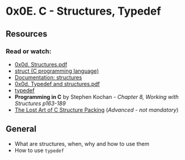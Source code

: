 # 0x0E. C - Structures, Typedef
## Resources
### Read or watch:
* [0x0d. Structures.pdf](https://alx-intranet.hbtn.io/rltoken/giS4eNQT2BQ9RLK0PMhgJQ)
* [struct (C programming language)](https://en.m.wikipedia.org/wiki/Struct_(C_programming_language))
* [Documentation: structures](https://github.com/holbertonschool/Betty/wiki/Documentation:-Data-structures)
* [0x0d. Typedef and structures.pdf](https://alx-intranet.hbtn.io/rltoken/TGQ3RopVP7CjUTzF-XDXUw)
* [typedef](https://publications.gbdirect.co.uk//c_book/chapter8/typedef.html)
* **Programming in C** by Stephen Kochan - _Chapter 8, Working with Structures p163-189_
* [The Lost Art of C Structure Packing](http://www.catb.org/esr/structure-packing/) (_Advanced - not mandatory_)
## General
* What are structures, when, why and how to use them
* How to use `typedef`
